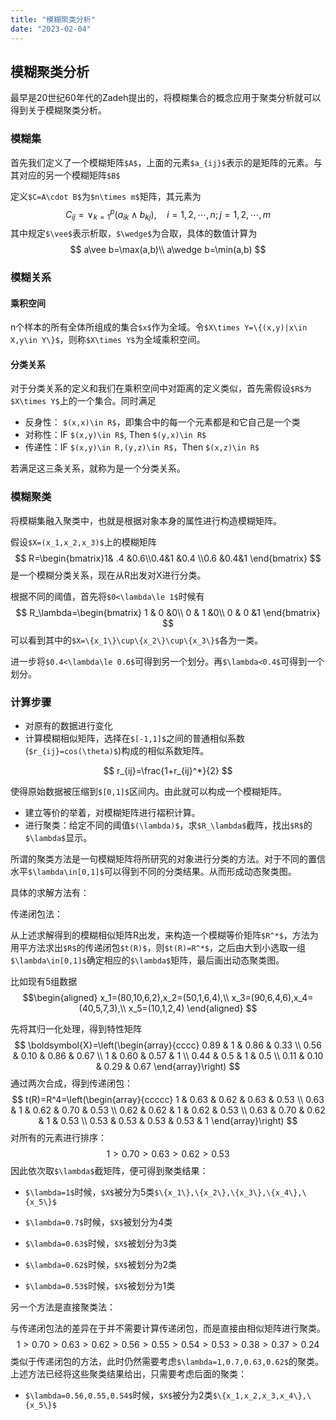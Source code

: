 ```yaml
---
title: "模糊聚类分析"
date: "2023-02-04"
---
```

## 模糊聚类分析

最早是20世纪60年代的Zadeh提出的，将模糊集合的概念应用于聚类分析就可以得到关于模糊聚类分析。

### 模糊集

首先我们定义了一个模糊矩阵`$A$`，上面的元素`$a_{ij}$`表示的是矩阵的元素。与其对应的另一个模糊矩阵`$B$`

定义`$C=A\cdot B$`为`$n\times m$`矩阵，其元素为
$$
C_{ij}=\vee_{k=1}^p(a_{ik}\wedge b_{kj}),\quad i=1,2,\cdots,n;j=1,2,\cdots,m
$$
其中规定`$\vee$`表示析取，`$\wedge$`为合取，具体的数值计算为
$$
a\vee b=\max(a,b)\\
a\wedge b=\min(a,b)
$$


### 模糊关系

#### 乘积空间

n个样本的所有全体所组成的集合`$x$`作为全域。令`$X\times Y=\{(x,y)|x\in X,y\in Y\}$`，则称`$X\times Y$`为全域乘积空间。

#### 分类关系

对于分类关系的定义和我们在乘积空间中对距离的定义类似，首先需假设`$R$为$X\times Y$`上的一个集合。同时满足

- 反身性： `$(x,x)\in R$`，即集合中的每一个元素都是和它自己是一个类
- 对称性：IF `$(x,y)\in R$`, Then `$(y,x)\in R$`
- 传递性：IF `$(x,y)\in R,(y,z)\in R$`，Then `$(x,z)\in R$`

若满足这三条关系，就称为是一个分类关系。

### 模糊聚类

将模糊集融入聚类中，也就是根据对象本身的属性进行构造模糊矩阵。

假设`$X=(x_1,x_2,x_3)$`上的模糊矩阵
$$
R=\begin{bmatrix}1& .4 &0.6\\0.4&1 &0.4
\\0.6 &0.4&1
\end{bmatrix}
$$
是一个模糊分类关系，现在从R出发对X进行分类。

根据不同的阈值，首先将`$0<\lambda\le 1$`时候有
$$
R_\lambda=\begin{bmatrix}
1 & 0 &0\\
0 & 1 &0\\
0 & 0 &1
\end{bmatrix}
$$
可以看到其中的`$X=\{x_1\}\cup\{x_2\}\cup\{x_3\}$`各为一类。

进一步将`$0.4<\lambda\le 0.6$`可得到另一个划分。再`$\lambda<0.4$`可得到一个划分。



### 计算步骤

- 对原有的数据进行变化
- 计算模糊相似矩阵，选择在`$[-1,1]$`之间的普通相似系数(`$r_{ij}=cos(\theta)$`)构成的相似系数矩阵。

$$
r_{ij}=\frac{1+r_{ij}^*}{2}
$$

使得原始数据被压缩到`$[0,1]$`区间内。由此就可以构成一个模糊矩阵。

- 建立等价的举着，对模糊矩阵进行褶积计算。
- 进行聚类：给定不同的阈值`$(\lambda)$`，求`$R_\lambda$`截阵，找出`$R$`的`$\lambda$`显示。



所谓的聚类方法是一句模糊矩阵将所研究的对象进行分类的方法。对于不同的置信水平`$\lambda\in[0,1]$`可以得到不同的分类结果。从而形成动态聚类图。

具体的求解方法有：

传递闭包法：

从上述求解得到的模糊相似矩阵R出发，来构造一个模糊等价矩阵`$R^*$`，方法为用平方法求出`$R$`的传递闭包`$t(R)$`，则`$t(R)=R^*$`，之后由大到小选取一组`$\lambda\in[0,1]$`确定相应的`$\lambda$`矩阵，最后画出动态聚类图。

比如现有5组数据
$$\begin{aligned}
x_1=(80,10,6,2),x_2=(50,1,6,4),\\
x_3=(90,6,4,6),x_4=(40,5,7,3),\\
x_5=(10,1,2,4)
\end{aligned}
$$


先将其归一化处理，得到特性矩阵
$$
\boldsymbol{X}=\left(\begin{array}{cccc}
0.89 & 1 & 0.86 & 0.33 \\
0.56 & 0.10 & 0.86 & 0.67 \\
1 & 0.60 & 0.57 & 1 \\
0.44 & 0.5 & 1 & 0.5 \\
0.11 & 0.10 & 0.29 & 0.67
\end{array}\right)
$$
通过两次合成，得到传递闭包：
$$
t(R)=R^4=\left(\begin{array}{ccccc}
1 & 0.63 & 0.62 & 0.63 & 0.53 \\
0.63 & 1 & 0.62 & 0.70 & 0.53 \\
0.62 & 0.62 & 1 & 0.62 & 0.53 \\
0.63 & 0.70 & 0.62 & 1 & 0.53 \\
0.53 & 0.53 & 0.53 & 0.53 & 1
\end{array}\right)
$$
对所有的元素进行排序：
$$
1>0.70>0.63>0.62>0.53
$$
因此依次取`$\lambda$`截矩阵，便可得到聚类结果：

- `$\lambda=1$`时候，`$X$`被分为5类`$\{x_1\},\{x_2\},\{x_3\},\{x_4\},\{x_5\}$`

- `$\lambda=0.7$`时候，`$X$`被划分为4类
- `$\lambda=0.63$`时候，`$X$`被划分为3类
- `$\lambda=0.62$`时候，`$X$`被划分为2类
- `$\lambda=0.53$`时候，`$X$`被划分为1类



另一个方法是直接聚类法：

与传递闭包法的差异在于并不需要计算传递闭包，而是直接由相似矩阵进行聚类。
$$
1>0.70>0.63>0.62>0.56>0.55>0.54>0.53>0.38>0.37>0.24
$$
类似于传递闭包的方法，此时仍然需要考虑`$\lambda=1,0.7,0.63,0.62$`的聚类。上述方法已经将这些聚类结果给出，只需要考虑后面的聚类：

- `$\lambda=0.56,0.55,0.54$`时候，`$X$`被分为2类`$\{x_1,x_2,x_3,x_4\},\{x_5\}$`
